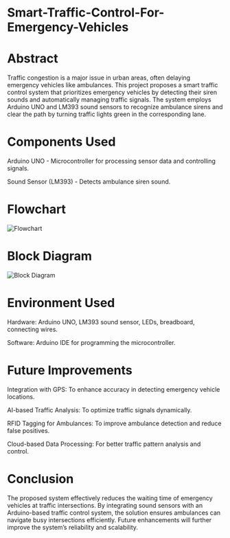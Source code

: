 # Smart-Traffic-Control-For-Emergency-Vehicles
# Abstract

Traffic congestion is a major issue in urban areas, often delaying emergency vehicles like ambulances. This project proposes a smart traffic control system that prioritizes emergency vehicles by detecting their siren sounds and automatically managing traffic signals. The system employs Arduino UNO and LM393 sound sensors to recognize ambulance sirens and clear the path by turning traffic lights green in the corresponding lane.

# Components Used

Arduino UNO - Microcontroller for processing sensor data and controlling signals.

Sound Sensor (LM393) - Detects ambulance siren sound.

# Flowchart
![Flowchart](https://github.com/user-attachments/assets/17aa6462-0a02-48f6-9a41-f2bafb3c0594)


# Block Diagram
![Block Diagram](https://github.com/user-attachments/assets/3aa60b3f-ec8b-4c5c-a41e-b877c4bff312)


# Environment Used

Hardware: Arduino UNO, LM393 sound sensor, LEDs, breadboard, connecting wires.

Software: Arduino IDE for programming the microcontroller.


# Future Improvements

Integration with GPS: To enhance accuracy in detecting emergency vehicle locations.

AI-based Traffic Analysis: To optimize traffic signals dynamically.

RFID Tagging for Ambulances: To improve ambulance detection and reduce false positives.

Cloud-based Data Processing: For better traffic pattern analysis and control.

# Conclusion

The proposed system effectively reduces the waiting time of emergency vehicles at traffic intersections. By integrating sound sensors with an Arduino-based traffic control system, the solution ensures ambulances can navigate busy intersections efficiently. Future enhancements will further improve the system’s reliability and scalability.
